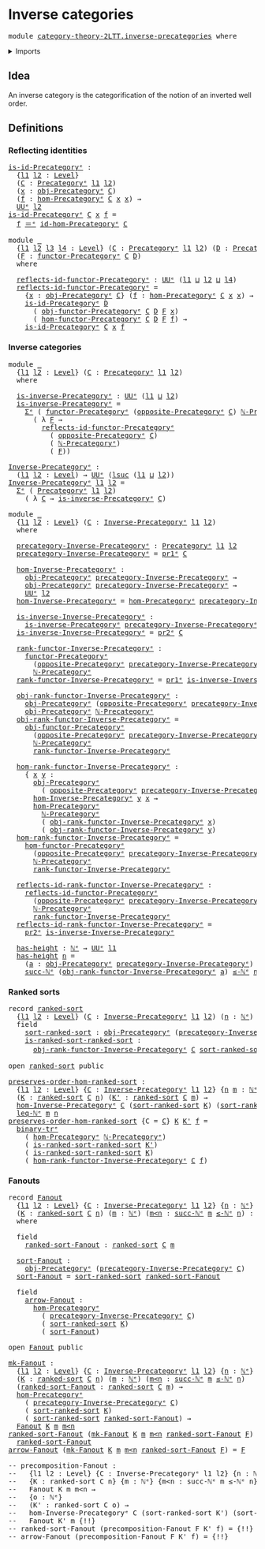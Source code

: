 # Inverse categories

<pre class="Agda"><a id="31" class="Keyword">module</a> <a id="38" href="category-theory-2LTT.inverse-precategories.html" class="Module">category-theory-2LTT.inverse-precategories</a> <a id="81" class="Keyword">where</a>
</pre>
<details><summary>Imports</summary>

<pre class="Agda"><a id="137" class="Keyword">open</a> <a id="142" class="Keyword">import</a> <a id="149" href="category-theory.functors-precategories%25E1%25B5%2589.html" class="Module">category-theory.functors-precategoriesᵉ</a>
<a id="189" class="Keyword">open</a> <a id="194" class="Keyword">import</a> <a id="201" href="category-theory.isomorphisms-in-precategories%25E1%25B5%2589.html" class="Module">category-theory.isomorphisms-in-precategoriesᵉ</a>
<a id="248" class="Keyword">open</a> <a id="253" class="Keyword">import</a> <a id="260" href="category-theory.opposite-precategories%25E1%25B5%2589.html" class="Module">category-theory.opposite-precategoriesᵉ</a>
<a id="300" class="Keyword">open</a> <a id="305" class="Keyword">import</a> <a id="312" href="category-theory.precategories%25E1%25B5%2589.html" class="Module">category-theory.precategoriesᵉ</a>

<a id="344" class="Keyword">open</a> <a id="349" class="Keyword">import</a> <a id="356" href="elementary-number-theory.inequality-natural-numbers%25E1%25B5%2589.html" class="Module">elementary-number-theory.inequality-natural-numbersᵉ</a>
<a id="409" class="Keyword">open</a> <a id="414" class="Keyword">import</a> <a id="421" href="elementary-number-theory.natural-numbers%25E1%25B5%2589.html" class="Module">elementary-number-theory.natural-numbersᵉ</a>

<a id="464" class="Keyword">open</a> <a id="469" class="Keyword">import</a> <a id="476" href="foundation.binary-transport%25E1%25B5%2589.html" class="Module">foundation.binary-transportᵉ</a>
<a id="505" class="Keyword">open</a> <a id="510" class="Keyword">import</a> <a id="517" href="foundation.dependent-pair-types%25E1%25B5%2589.html" class="Module">foundation.dependent-pair-typesᵉ</a>
<a id="550" class="Keyword">open</a> <a id="555" class="Keyword">import</a> <a id="562" href="foundation.identity-types%25E1%25B5%2589.html" class="Module">foundation.identity-typesᵉ</a>
<a id="589" class="Keyword">open</a> <a id="594" class="Keyword">import</a> <a id="601" href="foundation.universe-levels%25E1%25B5%2589.html" class="Module">foundation.universe-levelsᵉ</a>
</pre>
</details>

## Idea

An inverse category is the categorification of the notion of an inverted well
order.

## Definitions

### Reflecting identities

<pre class="Agda"><a id="is-id-Precategoryᵉ"></a><a id="792" href="category-theory-2LTT.inverse-precategories.html#792" class="Function">is-id-Precategoryᵉ</a> <a id="811" class="Symbol">:</a>
  <a id="815" class="Symbol">{</a><a id="816" href="category-theory-2LTT.inverse-precategories.html#816" class="Bound">l1</a> <a id="819" href="category-theory-2LTT.inverse-precategories.html#819" class="Bound">l2</a> <a id="822" class="Symbol">:</a> <a id="824" href="Agda.Primitive.html#742" class="Postulate">Level</a><a id="829" class="Symbol">}</a>
  <a id="833" class="Symbol">(</a><a id="834" href="category-theory-2LTT.inverse-precategories.html#834" class="Bound">C</a> <a id="836" class="Symbol">:</a> <a id="838" href="category-theory.precategories%25E1%25B5%2589.html#3370" class="Function">Precategoryᵉ</a> <a id="851" href="category-theory-2LTT.inverse-precategories.html#816" class="Bound">l1</a> <a id="854" href="category-theory-2LTT.inverse-precategories.html#819" class="Bound">l2</a><a id="856" class="Symbol">)</a>
  <a id="860" class="Symbol">(</a><a id="861" href="category-theory-2LTT.inverse-precategories.html#861" class="Bound">x</a> <a id="863" class="Symbol">:</a> <a id="865" href="category-theory.precategories%25E1%25B5%2589.html#4836" class="Function">obj-Precategoryᵉ</a> <a id="882" href="category-theory-2LTT.inverse-precategories.html#834" class="Bound">C</a><a id="883" class="Symbol">)</a>
  <a id="887" class="Symbol">(</a><a id="888" href="category-theory-2LTT.inverse-precategories.html#888" class="Bound">f</a> <a id="890" class="Symbol">:</a> <a id="892" href="category-theory.precategories%25E1%25B5%2589.html#4999" class="Function">hom-Precategoryᵉ</a> <a id="909" href="category-theory-2LTT.inverse-precategories.html#834" class="Bound">C</a> <a id="911" href="category-theory-2LTT.inverse-precategories.html#861" class="Bound">x</a> <a id="913" href="category-theory-2LTT.inverse-precategories.html#861" class="Bound">x</a><a id="914" class="Symbol">)</a> <a id="916" class="Symbol">→</a>
  <a id="920" href="Agda.Primitive.html#429" class="Primitive">UUᵉ</a> <a id="924" href="category-theory-2LTT.inverse-precategories.html#819" class="Bound">l2</a>
<a id="927" href="category-theory-2LTT.inverse-precategories.html#792" class="Function">is-id-Precategoryᵉ</a> <a id="946" href="category-theory-2LTT.inverse-precategories.html#946" class="Bound">C</a> <a id="948" href="category-theory-2LTT.inverse-precategories.html#948" class="Bound">x</a> <a id="950" href="category-theory-2LTT.inverse-precategories.html#950" class="Bound">f</a> <a id="952" class="Symbol">=</a>
  <a id="956" href="category-theory-2LTT.inverse-precategories.html#950" class="Bound">f</a> <a id="958" href="foundation-core.identity-types%25E1%25B5%2589.html#2730" class="Function Operator">＝ᵉ</a> <a id="961" href="category-theory.precategories%25E1%25B5%2589.html#7302" class="Function">id-hom-Precategoryᵉ</a> <a id="981" href="category-theory-2LTT.inverse-precategories.html#946" class="Bound">C</a>

<a id="984" class="Keyword">module</a> <a id="991" href="category-theory-2LTT.inverse-precategories.html#991" class="Module">_</a>
  <a id="995" class="Symbol">{</a><a id="996" href="category-theory-2LTT.inverse-precategories.html#996" class="Bound">l1</a> <a id="999" href="category-theory-2LTT.inverse-precategories.html#999" class="Bound">l2</a> <a id="1002" href="category-theory-2LTT.inverse-precategories.html#1002" class="Bound">l3</a> <a id="1005" href="category-theory-2LTT.inverse-precategories.html#1005" class="Bound">l4</a> <a id="1008" class="Symbol">:</a> <a id="1010" href="Agda.Primitive.html#742" class="Postulate">Level</a><a id="1015" class="Symbol">}</a> <a id="1017" class="Symbol">(</a><a id="1018" href="category-theory-2LTT.inverse-precategories.html#1018" class="Bound">C</a> <a id="1020" class="Symbol">:</a> <a id="1022" href="category-theory.precategories%25E1%25B5%2589.html#3370" class="Function">Precategoryᵉ</a> <a id="1035" href="category-theory-2LTT.inverse-precategories.html#996" class="Bound">l1</a> <a id="1038" href="category-theory-2LTT.inverse-precategories.html#999" class="Bound">l2</a><a id="1040" class="Symbol">)</a> <a id="1042" class="Symbol">(</a><a id="1043" href="category-theory-2LTT.inverse-precategories.html#1043" class="Bound">D</a> <a id="1045" class="Symbol">:</a> <a id="1047" href="category-theory.precategories%25E1%25B5%2589.html#3370" class="Function">Precategoryᵉ</a> <a id="1060" href="category-theory-2LTT.inverse-precategories.html#1002" class="Bound">l3</a> <a id="1063" href="category-theory-2LTT.inverse-precategories.html#1005" class="Bound">l4</a><a id="1065" class="Symbol">)</a>
  <a id="1069" class="Symbol">(</a><a id="1070" href="category-theory-2LTT.inverse-precategories.html#1070" class="Bound">F</a> <a id="1072" class="Symbol">:</a> <a id="1074" href="category-theory.functors-precategories%25E1%25B5%2589.html#3980" class="Function">functor-Precategoryᵉ</a> <a id="1095" href="category-theory-2LTT.inverse-precategories.html#1018" class="Bound">C</a> <a id="1097" href="category-theory-2LTT.inverse-precategories.html#1043" class="Bound">D</a><a id="1098" class="Symbol">)</a>
  <a id="1102" class="Keyword">where</a>

  <a id="1111" href="category-theory-2LTT.inverse-precategories.html#1111" class="Function">reflects-id-functor-Precategoryᵉ</a> <a id="1144" class="Symbol">:</a> <a id="1146" href="Agda.Primitive.html#429" class="Primitive">UUᵉ</a> <a id="1150" class="Symbol">(</a><a id="1151" href="category-theory-2LTT.inverse-precategories.html#996" class="Bound">l1</a> <a id="1154" href="Agda.Primitive.html#961" class="Primitive Operator">⊔</a> <a id="1156" href="category-theory-2LTT.inverse-precategories.html#999" class="Bound">l2</a> <a id="1159" href="Agda.Primitive.html#961" class="Primitive Operator">⊔</a> <a id="1161" href="category-theory-2LTT.inverse-precategories.html#1005" class="Bound">l4</a><a id="1163" class="Symbol">)</a>
  <a id="1167" href="category-theory-2LTT.inverse-precategories.html#1111" class="Function">reflects-id-functor-Precategoryᵉ</a> <a id="1200" class="Symbol">=</a>
    <a id="1206" class="Symbol">{</a><a id="1207" href="category-theory-2LTT.inverse-precategories.html#1207" class="Bound">x</a> <a id="1209" class="Symbol">:</a> <a id="1211" href="category-theory.precategories%25E1%25B5%2589.html#4836" class="Function">obj-Precategoryᵉ</a> <a id="1228" href="category-theory-2LTT.inverse-precategories.html#1018" class="Bound">C</a><a id="1229" class="Symbol">}</a> <a id="1231" class="Symbol">(</a><a id="1232" href="category-theory-2LTT.inverse-precategories.html#1232" class="Bound">f</a> <a id="1234" class="Symbol">:</a> <a id="1236" href="category-theory.precategories%25E1%25B5%2589.html#4999" class="Function">hom-Precategoryᵉ</a> <a id="1253" href="category-theory-2LTT.inverse-precategories.html#1018" class="Bound">C</a> <a id="1255" href="category-theory-2LTT.inverse-precategories.html#1207" class="Bound">x</a> <a id="1257" href="category-theory-2LTT.inverse-precategories.html#1207" class="Bound">x</a><a id="1258" class="Symbol">)</a> <a id="1260" class="Symbol">→</a>
    <a id="1266" href="category-theory-2LTT.inverse-precategories.html#792" class="Function">is-id-Precategoryᵉ</a> <a id="1285" href="category-theory-2LTT.inverse-precategories.html#1043" class="Bound">D</a>
      <a id="1293" class="Symbol">(</a> <a id="1295" href="category-theory.functors-precategories%25E1%25B5%2589.html#4337" class="Function">obj-functor-Precategoryᵉ</a> <a id="1320" href="category-theory-2LTT.inverse-precategories.html#1018" class="Bound">C</a> <a id="1322" href="category-theory-2LTT.inverse-precategories.html#1043" class="Bound">D</a> <a id="1324" href="category-theory-2LTT.inverse-precategories.html#1070" class="Bound">F</a> <a id="1326" href="category-theory-2LTT.inverse-precategories.html#1207" class="Bound">x</a><a id="1327" class="Symbol">)</a>
      <a id="1335" class="Symbol">(</a> <a id="1337" href="category-theory.functors-precategories%25E1%25B5%2589.html#4470" class="Function">hom-functor-Precategoryᵉ</a> <a id="1362" href="category-theory-2LTT.inverse-precategories.html#1018" class="Bound">C</a> <a id="1364" href="category-theory-2LTT.inverse-precategories.html#1043" class="Bound">D</a> <a id="1366" href="category-theory-2LTT.inverse-precategories.html#1070" class="Bound">F</a> <a id="1368" href="category-theory-2LTT.inverse-precategories.html#1232" class="Bound">f</a><a id="1369" class="Symbol">)</a> <a id="1371" class="Symbol">→</a>
    <a id="1377" href="category-theory-2LTT.inverse-precategories.html#792" class="Function">is-id-Precategoryᵉ</a> <a id="1396" href="category-theory-2LTT.inverse-precategories.html#1018" class="Bound">C</a> <a id="1398" href="category-theory-2LTT.inverse-precategories.html#1207" class="Bound">x</a> <a id="1400" href="category-theory-2LTT.inverse-precategories.html#1232" class="Bound">f</a>
</pre>
### Inverse categories

<pre class="Agda"><a id="1439" class="Keyword">module</a> <a id="1446" href="category-theory-2LTT.inverse-precategories.html#1446" class="Module">_</a>
  <a id="1450" class="Symbol">{</a><a id="1451" href="category-theory-2LTT.inverse-precategories.html#1451" class="Bound">l1</a> <a id="1454" href="category-theory-2LTT.inverse-precategories.html#1454" class="Bound">l2</a> <a id="1457" class="Symbol">:</a> <a id="1459" href="Agda.Primitive.html#742" class="Postulate">Level</a><a id="1464" class="Symbol">}</a> <a id="1466" class="Symbol">(</a><a id="1467" href="category-theory-2LTT.inverse-precategories.html#1467" class="Bound">C</a> <a id="1469" class="Symbol">:</a> <a id="1471" href="category-theory.precategories%25E1%25B5%2589.html#3370" class="Function">Precategoryᵉ</a> <a id="1484" href="category-theory-2LTT.inverse-precategories.html#1451" class="Bound">l1</a> <a id="1487" href="category-theory-2LTT.inverse-precategories.html#1454" class="Bound">l2</a><a id="1489" class="Symbol">)</a>
  <a id="1493" class="Keyword">where</a>

  <a id="1502" href="category-theory-2LTT.inverse-precategories.html#1502" class="Function">is-inverse-Precategoryᵉ</a> <a id="1526" class="Symbol">:</a> <a id="1528" href="Agda.Primitive.html#429" class="Primitive">UUᵉ</a> <a id="1532" class="Symbol">(</a><a id="1533" href="category-theory-2LTT.inverse-precategories.html#1451" class="Bound">l1</a> <a id="1536" href="Agda.Primitive.html#961" class="Primitive Operator">⊔</a> <a id="1538" href="category-theory-2LTT.inverse-precategories.html#1454" class="Bound">l2</a><a id="1540" class="Symbol">)</a>
  <a id="1544" href="category-theory-2LTT.inverse-precategories.html#1502" class="Function">is-inverse-Precategoryᵉ</a> <a id="1568" class="Symbol">=</a>
    <a id="1574" href="foundation.dependent-pair-types%25E1%25B5%2589.html#585" class="Record">Σᵉ</a> <a id="1577" class="Symbol">(</a> <a id="1579" href="category-theory.functors-precategories%25E1%25B5%2589.html#3980" class="Function">functor-Precategoryᵉ</a> <a id="1600" class="Symbol">(</a><a id="1601" href="category-theory.opposite-precategories%25E1%25B5%2589.html#3357" class="Function">opposite-Precategoryᵉ</a> <a id="1623" href="category-theory-2LTT.inverse-precategories.html#1467" class="Bound">C</a><a id="1624" class="Symbol">)</a> <a id="1626" href="elementary-number-theory.inequality-natural-numbers%25E1%25B5%2589.html#4308" class="Function">ℕ-Precategoryᵉ</a><a id="1640" class="Symbol">)</a>
      <a id="1648" class="Symbol">(</a> <a id="1650" class="Symbol">λ</a> <a id="1652" href="category-theory-2LTT.inverse-precategories.html#1652" class="Bound">F</a> <a id="1654" class="Symbol">→</a>
        <a id="1664" href="category-theory-2LTT.inverse-precategories.html#1111" class="Function">reflects-id-functor-Precategoryᵉ</a>
          <a id="1707" class="Symbol">(</a> <a id="1709" href="category-theory.opposite-precategories%25E1%25B5%2589.html#3357" class="Function">opposite-Precategoryᵉ</a> <a id="1731" href="category-theory-2LTT.inverse-precategories.html#1467" class="Bound">C</a><a id="1732" class="Symbol">)</a>
          <a id="1744" class="Symbol">(</a> <a id="1746" href="elementary-number-theory.inequality-natural-numbers%25E1%25B5%2589.html#4308" class="Function">ℕ-Precategoryᵉ</a><a id="1760" class="Symbol">)</a>
          <a id="1772" class="Symbol">(</a> <a id="1774" href="category-theory-2LTT.inverse-precategories.html#1652" class="Bound">F</a><a id="1775" class="Symbol">))</a>

<a id="Inverse-Precategoryᵉ"></a><a id="1779" href="category-theory-2LTT.inverse-precategories.html#1779" class="Function">Inverse-Precategoryᵉ</a> <a id="1800" class="Symbol">:</a>
  <a id="1804" class="Symbol">(</a><a id="1805" href="category-theory-2LTT.inverse-precategories.html#1805" class="Bound">l1</a> <a id="1808" href="category-theory-2LTT.inverse-precategories.html#1808" class="Bound">l2</a> <a id="1811" class="Symbol">:</a> <a id="1813" href="Agda.Primitive.html#742" class="Postulate">Level</a><a id="1818" class="Symbol">)</a> <a id="1820" class="Symbol">→</a> <a id="1822" href="Agda.Primitive.html#429" class="Primitive">UUᵉ</a> <a id="1826" class="Symbol">(</a><a id="1827" href="Agda.Primitive.html#931" class="Primitive">lsuc</a> <a id="1832" class="Symbol">(</a><a id="1833" href="category-theory-2LTT.inverse-precategories.html#1805" class="Bound">l1</a> <a id="1836" href="Agda.Primitive.html#961" class="Primitive Operator">⊔</a> <a id="1838" href="category-theory-2LTT.inverse-precategories.html#1808" class="Bound">l2</a><a id="1840" class="Symbol">))</a>
<a id="1843" href="category-theory-2LTT.inverse-precategories.html#1779" class="Function">Inverse-Precategoryᵉ</a> <a id="1864" href="category-theory-2LTT.inverse-precategories.html#1864" class="Bound">l1</a> <a id="1867" href="category-theory-2LTT.inverse-precategories.html#1867" class="Bound">l2</a> <a id="1870" class="Symbol">=</a>
  <a id="1874" href="foundation.dependent-pair-types%25E1%25B5%2589.html#585" class="Record">Σᵉ</a> <a id="1877" class="Symbol">(</a> <a id="1879" href="category-theory.precategories%25E1%25B5%2589.html#3370" class="Function">Precategoryᵉ</a> <a id="1892" href="category-theory-2LTT.inverse-precategories.html#1864" class="Bound">l1</a> <a id="1895" href="category-theory-2LTT.inverse-precategories.html#1867" class="Bound">l2</a><a id="1897" class="Symbol">)</a>
    <a id="1903" class="Symbol">(</a> <a id="1905" class="Symbol">λ</a> <a id="1907" href="category-theory-2LTT.inverse-precategories.html#1907" class="Bound">C</a> <a id="1909" class="Symbol">→</a> <a id="1911" href="category-theory-2LTT.inverse-precategories.html#1502" class="Function">is-inverse-Precategoryᵉ</a> <a id="1935" href="category-theory-2LTT.inverse-precategories.html#1907" class="Bound">C</a><a id="1936" class="Symbol">)</a>

<a id="1939" class="Keyword">module</a> <a id="1946" href="category-theory-2LTT.inverse-precategories.html#1946" class="Module">_</a>
  <a id="1950" class="Symbol">{</a><a id="1951" href="category-theory-2LTT.inverse-precategories.html#1951" class="Bound">l1</a> <a id="1954" href="category-theory-2LTT.inverse-precategories.html#1954" class="Bound">l2</a> <a id="1957" class="Symbol">:</a> <a id="1959" href="Agda.Primitive.html#742" class="Postulate">Level</a><a id="1964" class="Symbol">}</a> <a id="1966" class="Symbol">(</a><a id="1967" href="category-theory-2LTT.inverse-precategories.html#1967" class="Bound">C</a> <a id="1969" class="Symbol">:</a> <a id="1971" href="category-theory-2LTT.inverse-precategories.html#1779" class="Function">Inverse-Precategoryᵉ</a> <a id="1992" href="category-theory-2LTT.inverse-precategories.html#1951" class="Bound">l1</a> <a id="1995" href="category-theory-2LTT.inverse-precategories.html#1954" class="Bound">l2</a><a id="1997" class="Symbol">)</a>
  <a id="2001" class="Keyword">where</a>

  <a id="2010" href="category-theory-2LTT.inverse-precategories.html#2010" class="Function">precategory-Inverse-Precategoryᵉ</a> <a id="2043" class="Symbol">:</a> <a id="2045" href="category-theory.precategories%25E1%25B5%2589.html#3370" class="Function">Precategoryᵉ</a> <a id="2058" href="category-theory-2LTT.inverse-precategories.html#1951" class="Bound">l1</a> <a id="2061" href="category-theory-2LTT.inverse-precategories.html#1954" class="Bound">l2</a>
  <a id="2066" href="category-theory-2LTT.inverse-precategories.html#2010" class="Function">precategory-Inverse-Precategoryᵉ</a> <a id="2099" class="Symbol">=</a> <a id="2101" href="foundation.dependent-pair-types%25E1%25B5%2589.html#697" class="Field">pr1ᵉ</a> <a id="2106" href="category-theory-2LTT.inverse-precategories.html#1967" class="Bound">C</a>

  <a id="2111" href="category-theory-2LTT.inverse-precategories.html#2111" class="Function">hom-Inverse-Precategoryᵉ</a> <a id="2136" class="Symbol">:</a>
    <a id="2142" href="category-theory.precategories%25E1%25B5%2589.html#4836" class="Function">obj-Precategoryᵉ</a> <a id="2159" href="category-theory-2LTT.inverse-precategories.html#2010" class="Function">precategory-Inverse-Precategoryᵉ</a> <a id="2192" class="Symbol">→</a>
    <a id="2198" href="category-theory.precategories%25E1%25B5%2589.html#4836" class="Function">obj-Precategoryᵉ</a> <a id="2215" href="category-theory-2LTT.inverse-precategories.html#2010" class="Function">precategory-Inverse-Precategoryᵉ</a> <a id="2248" class="Symbol">→</a>
    <a id="2254" href="Agda.Primitive.html#429" class="Primitive">UUᵉ</a> <a id="2258" href="category-theory-2LTT.inverse-precategories.html#1954" class="Bound">l2</a>
  <a id="2263" href="category-theory-2LTT.inverse-precategories.html#2111" class="Function">hom-Inverse-Precategoryᵉ</a> <a id="2288" class="Symbol">=</a> <a id="2290" href="category-theory.precategories%25E1%25B5%2589.html#4999" class="Function">hom-Precategoryᵉ</a> <a id="2307" href="category-theory-2LTT.inverse-precategories.html#2010" class="Function">precategory-Inverse-Precategoryᵉ</a>

  <a id="2343" href="category-theory-2LTT.inverse-precategories.html#2343" class="Function">is-inverse-Inverse-Precategoryᵉ</a> <a id="2375" class="Symbol">:</a>
    <a id="2381" href="category-theory-2LTT.inverse-precategories.html#1502" class="Function">is-inverse-Precategoryᵉ</a> <a id="2405" href="category-theory-2LTT.inverse-precategories.html#2010" class="Function">precategory-Inverse-Precategoryᵉ</a>
  <a id="2440" href="category-theory-2LTT.inverse-precategories.html#2343" class="Function">is-inverse-Inverse-Precategoryᵉ</a> <a id="2472" class="Symbol">=</a> <a id="2474" href="foundation.dependent-pair-types%25E1%25B5%2589.html#711" class="Field">pr2ᵉ</a> <a id="2479" href="category-theory-2LTT.inverse-precategories.html#1967" class="Bound">C</a>

  <a id="2484" href="category-theory-2LTT.inverse-precategories.html#2484" class="Function">rank-functor-Inverse-Precategoryᵉ</a> <a id="2518" class="Symbol">:</a>
    <a id="2524" href="category-theory.functors-precategories%25E1%25B5%2589.html#3980" class="Function">functor-Precategoryᵉ</a>
      <a id="2551" class="Symbol">(</a><a id="2552" href="category-theory.opposite-precategories%25E1%25B5%2589.html#3357" class="Function">opposite-Precategoryᵉ</a> <a id="2574" href="category-theory-2LTT.inverse-precategories.html#2010" class="Function">precategory-Inverse-Precategoryᵉ</a><a id="2606" class="Symbol">)</a>
      <a id="2614" href="elementary-number-theory.inequality-natural-numbers%25E1%25B5%2589.html#4308" class="Function">ℕ-Precategoryᵉ</a>
  <a id="2631" href="category-theory-2LTT.inverse-precategories.html#2484" class="Function">rank-functor-Inverse-Precategoryᵉ</a> <a id="2665" class="Symbol">=</a> <a id="2667" href="foundation.dependent-pair-types%25E1%25B5%2589.html#697" class="Field">pr1ᵉ</a> <a id="2672" href="category-theory-2LTT.inverse-precategories.html#2343" class="Function">is-inverse-Inverse-Precategoryᵉ</a>

  <a id="2707" href="category-theory-2LTT.inverse-precategories.html#2707" class="Function">obj-rank-functor-Inverse-Precategoryᵉ</a> <a id="2745" class="Symbol">:</a>
    <a id="2751" href="category-theory.precategories%25E1%25B5%2589.html#4836" class="Function">obj-Precategoryᵉ</a> <a id="2768" class="Symbol">(</a><a id="2769" href="category-theory.opposite-precategories%25E1%25B5%2589.html#3357" class="Function">opposite-Precategoryᵉ</a> <a id="2791" href="category-theory-2LTT.inverse-precategories.html#2010" class="Function">precategory-Inverse-Precategoryᵉ</a><a id="2823" class="Symbol">)</a> <a id="2825" class="Symbol">→</a>
    <a id="2831" href="category-theory.precategories%25E1%25B5%2589.html#4836" class="Function">obj-Precategoryᵉ</a> <a id="2848" href="elementary-number-theory.inequality-natural-numbers%25E1%25B5%2589.html#4308" class="Function">ℕ-Precategoryᵉ</a>
  <a id="2865" href="category-theory-2LTT.inverse-precategories.html#2707" class="Function">obj-rank-functor-Inverse-Precategoryᵉ</a> <a id="2903" class="Symbol">=</a>
    <a id="2909" href="category-theory.functors-precategories%25E1%25B5%2589.html#4337" class="Function">obj-functor-Precategoryᵉ</a>
      <a id="2940" class="Symbol">(</a><a id="2941" href="category-theory.opposite-precategories%25E1%25B5%2589.html#3357" class="Function">opposite-Precategoryᵉ</a> <a id="2963" href="category-theory-2LTT.inverse-precategories.html#2010" class="Function">precategory-Inverse-Precategoryᵉ</a><a id="2995" class="Symbol">)</a>
      <a id="3003" href="elementary-number-theory.inequality-natural-numbers%25E1%25B5%2589.html#4308" class="Function">ℕ-Precategoryᵉ</a>
      <a id="3024" href="category-theory-2LTT.inverse-precategories.html#2484" class="Function">rank-functor-Inverse-Precategoryᵉ</a>

  <a id="3061" href="category-theory-2LTT.inverse-precategories.html#3061" class="Function">hom-rank-functor-Inverse-Precategoryᵉ</a> <a id="3099" class="Symbol">:</a>
    <a id="3105" class="Symbol">{</a> <a id="3107" href="category-theory-2LTT.inverse-precategories.html#3107" class="Bound">x</a> <a id="3109" href="category-theory-2LTT.inverse-precategories.html#3109" class="Bound">y</a> <a id="3111" class="Symbol">:</a>
      <a id="3119" href="category-theory.precategories%25E1%25B5%2589.html#4836" class="Function">obj-Precategoryᵉ</a>
        <a id="3144" class="Symbol">(</a> <a id="3146" href="category-theory.opposite-precategories%25E1%25B5%2589.html#3357" class="Function">opposite-Precategoryᵉ</a> <a id="3168" href="category-theory-2LTT.inverse-precategories.html#2010" class="Function">precategory-Inverse-Precategoryᵉ</a><a id="3200" class="Symbol">)}</a> <a id="3203" class="Symbol">→</a>
      <a id="3211" href="category-theory-2LTT.inverse-precategories.html#2111" class="Function">hom-Inverse-Precategoryᵉ</a> <a id="3236" href="category-theory-2LTT.inverse-precategories.html#3109" class="Bound">y</a> <a id="3238" href="category-theory-2LTT.inverse-precategories.html#3107" class="Bound">x</a> <a id="3240" class="Symbol">→</a>
      <a id="3248" href="category-theory.precategories%25E1%25B5%2589.html#4999" class="Function">hom-Precategoryᵉ</a>
        <a id="3273" href="elementary-number-theory.inequality-natural-numbers%25E1%25B5%2589.html#4308" class="Function">ℕ-Precategoryᵉ</a>
        <a id="3296" class="Symbol">(</a> <a id="3298" href="category-theory-2LTT.inverse-precategories.html#2707" class="Function">obj-rank-functor-Inverse-Precategoryᵉ</a> <a id="3336" href="category-theory-2LTT.inverse-precategories.html#3107" class="Bound">x</a><a id="3337" class="Symbol">)</a>
        <a id="3347" class="Symbol">(</a> <a id="3349" href="category-theory-2LTT.inverse-precategories.html#2707" class="Function">obj-rank-functor-Inverse-Precategoryᵉ</a> <a id="3387" href="category-theory-2LTT.inverse-precategories.html#3109" class="Bound">y</a><a id="3388" class="Symbol">)</a>
  <a id="3392" href="category-theory-2LTT.inverse-precategories.html#3061" class="Function">hom-rank-functor-Inverse-Precategoryᵉ</a> <a id="3430" class="Symbol">=</a>
    <a id="3436" href="category-theory.functors-precategories%25E1%25B5%2589.html#4470" class="Function">hom-functor-Precategoryᵉ</a>
      <a id="3467" class="Symbol">(</a><a id="3468" href="category-theory.opposite-precategories%25E1%25B5%2589.html#3357" class="Function">opposite-Precategoryᵉ</a> <a id="3490" href="category-theory-2LTT.inverse-precategories.html#2010" class="Function">precategory-Inverse-Precategoryᵉ</a><a id="3522" class="Symbol">)</a>
      <a id="3530" href="elementary-number-theory.inequality-natural-numbers%25E1%25B5%2589.html#4308" class="Function">ℕ-Precategoryᵉ</a>
      <a id="3551" href="category-theory-2LTT.inverse-precategories.html#2484" class="Function">rank-functor-Inverse-Precategoryᵉ</a>

  <a id="3588" href="category-theory-2LTT.inverse-precategories.html#3588" class="Function">reflects-id-rank-functor-Inverse-Precategoryᵉ</a> <a id="3634" class="Symbol">:</a>
    <a id="3640" href="category-theory-2LTT.inverse-precategories.html#1111" class="Function">reflects-id-functor-Precategoryᵉ</a>
      <a id="3679" class="Symbol">(</a><a id="3680" href="category-theory.opposite-precategories%25E1%25B5%2589.html#3357" class="Function">opposite-Precategoryᵉ</a> <a id="3702" href="category-theory-2LTT.inverse-precategories.html#2010" class="Function">precategory-Inverse-Precategoryᵉ</a><a id="3734" class="Symbol">)</a>
      <a id="3742" href="elementary-number-theory.inequality-natural-numbers%25E1%25B5%2589.html#4308" class="Function">ℕ-Precategoryᵉ</a>
      <a id="3763" href="category-theory-2LTT.inverse-precategories.html#2484" class="Function">rank-functor-Inverse-Precategoryᵉ</a>
  <a id="3799" href="category-theory-2LTT.inverse-precategories.html#3588" class="Function">reflects-id-rank-functor-Inverse-Precategoryᵉ</a> <a id="3845" class="Symbol">=</a>
    <a id="3851" href="foundation.dependent-pair-types%25E1%25B5%2589.html#711" class="Field">pr2ᵉ</a> <a id="3856" href="category-theory-2LTT.inverse-precategories.html#2343" class="Function">is-inverse-Inverse-Precategoryᵉ</a>

  <a id="3891" href="category-theory-2LTT.inverse-precategories.html#3891" class="Function">has-height</a> <a id="3902" class="Symbol">:</a> <a id="3904" href="elementary-number-theory.natural-numbers%25E1%25B5%2589.html#783" class="Datatype">ℕᵉ</a> <a id="3907" class="Symbol">→</a> <a id="3909" href="Agda.Primitive.html#429" class="Primitive">UUᵉ</a> <a id="3913" href="category-theory-2LTT.inverse-precategories.html#1951" class="Bound">l1</a>
  <a id="3918" href="category-theory-2LTT.inverse-precategories.html#3891" class="Function">has-height</a> <a id="3929" href="category-theory-2LTT.inverse-precategories.html#3929" class="Bound">n</a> <a id="3931" class="Symbol">=</a>
    <a id="3937" class="Symbol">(</a><a id="3938" href="category-theory-2LTT.inverse-precategories.html#3938" class="Bound">a</a> <a id="3940" class="Symbol">:</a> <a id="3942" href="category-theory.precategories%25E1%25B5%2589.html#4836" class="Function">obj-Precategoryᵉ</a> <a id="3959" href="category-theory-2LTT.inverse-precategories.html#2010" class="Function">precategory-Inverse-Precategoryᵉ</a><a id="3991" class="Symbol">)</a> <a id="3993" class="Symbol">→</a>
    <a id="3999" href="elementary-number-theory.natural-numbers%25E1%25B5%2589.html#821" class="InductiveConstructor">succ-ℕᵉ</a> <a id="4007" class="Symbol">(</a><a id="4008" href="category-theory-2LTT.inverse-precategories.html#2707" class="Function">obj-rank-functor-Inverse-Precategoryᵉ</a> <a id="4046" href="category-theory-2LTT.inverse-precategories.html#3938" class="Bound">a</a><a id="4047" class="Symbol">)</a> <a id="4049" href="elementary-number-theory.inequality-natural-numbers%25E1%25B5%2589.html#1454" class="Function Operator">≤-ℕᵉ</a> <a id="4054" href="category-theory-2LTT.inverse-precategories.html#3929" class="Bound">n</a>
</pre>
### Ranked sorts

<pre class="Agda"><a id="4087" class="Keyword">record</a> <a id="ranked-sort"></a><a id="4094" href="category-theory-2LTT.inverse-precategories.html#4094" class="Record">ranked-sort</a>
  <a id="4108" class="Symbol">{</a><a id="4109" href="category-theory-2LTT.inverse-precategories.html#4109" class="Bound">l1</a> <a id="4112" href="category-theory-2LTT.inverse-precategories.html#4112" class="Bound">l2</a> <a id="4115" class="Symbol">:</a> <a id="4117" href="Agda.Primitive.html#742" class="Postulate">Level</a><a id="4122" class="Symbol">}</a> <a id="4124" class="Symbol">(</a><a id="4125" href="category-theory-2LTT.inverse-precategories.html#4125" class="Bound">C</a> <a id="4127" class="Symbol">:</a> <a id="4129" href="category-theory-2LTT.inverse-precategories.html#1779" class="Function">Inverse-Precategoryᵉ</a> <a id="4150" href="category-theory-2LTT.inverse-precategories.html#4109" class="Bound">l1</a> <a id="4153" href="category-theory-2LTT.inverse-precategories.html#4112" class="Bound">l2</a><a id="4155" class="Symbol">)</a> <a id="4157" class="Symbol">(</a><a id="4158" href="category-theory-2LTT.inverse-precategories.html#4158" class="Bound">n</a> <a id="4160" class="Symbol">:</a> <a id="4162" href="elementary-number-theory.natural-numbers%25E1%25B5%2589.html#783" class="Datatype">ℕᵉ</a><a id="4164" class="Symbol">)</a> <a id="4166" class="Symbol">:</a> <a id="4168" href="Agda.Primitive.html#429" class="Primitive">UUᵉ</a> <a id="4172" href="category-theory-2LTT.inverse-precategories.html#4109" class="Bound">l1</a> <a id="4175" class="Keyword">where</a>
  <a id="4183" class="Keyword">field</a>
    <a id="ranked-sort.sort-ranked-sort"></a><a id="4193" href="category-theory-2LTT.inverse-precategories.html#4193" class="Field">sort-ranked-sort</a> <a id="4210" class="Symbol">:</a> <a id="4212" href="category-theory.precategories%25E1%25B5%2589.html#4836" class="Function">obj-Precategoryᵉ</a> <a id="4229" class="Symbol">(</a><a id="4230" href="category-theory-2LTT.inverse-precategories.html#2010" class="Function">precategory-Inverse-Precategoryᵉ</a> <a id="4263" href="category-theory-2LTT.inverse-precategories.html#4125" class="Bound">C</a><a id="4264" class="Symbol">)</a>
    <a id="ranked-sort.is-ranked-sort-ranked-sort"></a><a id="4270" href="category-theory-2LTT.inverse-precategories.html#4270" class="Field">is-ranked-sort-ranked-sort</a> <a id="4297" class="Symbol">:</a>
      <a id="4305" href="category-theory-2LTT.inverse-precategories.html#2707" class="Function">obj-rank-functor-Inverse-Precategoryᵉ</a> <a id="4343" href="category-theory-2LTT.inverse-precategories.html#4125" class="Bound">C</a> <a id="4345" href="category-theory-2LTT.inverse-precategories.html#4193" class="Field">sort-ranked-sort</a> <a id="4362" href="foundation-core.identity-types%25E1%25B5%2589.html#2730" class="Function Operator">＝ᵉ</a> <a id="4365" href="category-theory-2LTT.inverse-precategories.html#4158" class="Bound">n</a>

<a id="4368" class="Keyword">open</a> <a id="4373" href="category-theory-2LTT.inverse-precategories.html#4094" class="Module">ranked-sort</a> <a id="4385" class="Keyword">public</a>

<a id="preserves-order-hom-ranked-sort"></a><a id="4393" href="category-theory-2LTT.inverse-precategories.html#4393" class="Function">preserves-order-hom-ranked-sort</a> <a id="4425" class="Symbol">:</a>
  <a id="4429" class="Symbol">{</a><a id="4430" href="category-theory-2LTT.inverse-precategories.html#4430" class="Bound">l1</a> <a id="4433" href="category-theory-2LTT.inverse-precategories.html#4433" class="Bound">l2</a> <a id="4436" class="Symbol">:</a> <a id="4438" href="Agda.Primitive.html#742" class="Postulate">Level</a><a id="4443" class="Symbol">}</a> <a id="4445" class="Symbol">{</a><a id="4446" href="category-theory-2LTT.inverse-precategories.html#4446" class="Bound">C</a> <a id="4448" class="Symbol">:</a> <a id="4450" href="category-theory-2LTT.inverse-precategories.html#1779" class="Function">Inverse-Precategoryᵉ</a> <a id="4471" href="category-theory-2LTT.inverse-precategories.html#4430" class="Bound">l1</a> <a id="4474" href="category-theory-2LTT.inverse-precategories.html#4433" class="Bound">l2</a><a id="4476" class="Symbol">}</a> <a id="4478" class="Symbol">{</a><a id="4479" href="category-theory-2LTT.inverse-precategories.html#4479" class="Bound">n</a> <a id="4481" href="category-theory-2LTT.inverse-precategories.html#4481" class="Bound">m</a> <a id="4483" class="Symbol">:</a> <a id="4485" href="elementary-number-theory.natural-numbers%25E1%25B5%2589.html#783" class="Datatype">ℕᵉ</a><a id="4487" class="Symbol">}</a>
  <a id="4491" class="Symbol">(</a><a id="4492" href="category-theory-2LTT.inverse-precategories.html#4492" class="Bound">K</a> <a id="4494" class="Symbol">:</a> <a id="4496" href="category-theory-2LTT.inverse-precategories.html#4094" class="Record">ranked-sort</a> <a id="4508" href="category-theory-2LTT.inverse-precategories.html#4446" class="Bound">C</a> <a id="4510" href="category-theory-2LTT.inverse-precategories.html#4479" class="Bound">n</a><a id="4511" class="Symbol">)</a> <a id="4513" class="Symbol">(</a><a id="4514" href="category-theory-2LTT.inverse-precategories.html#4514" class="Bound">K&#39;</a> <a id="4517" class="Symbol">:</a> <a id="4519" href="category-theory-2LTT.inverse-precategories.html#4094" class="Record">ranked-sort</a> <a id="4531" href="category-theory-2LTT.inverse-precategories.html#4446" class="Bound">C</a> <a id="4533" href="category-theory-2LTT.inverse-precategories.html#4481" class="Bound">m</a><a id="4534" class="Symbol">)</a> <a id="4536" class="Symbol">→</a>
  <a id="4540" href="category-theory-2LTT.inverse-precategories.html#2111" class="Function">hom-Inverse-Precategoryᵉ</a> <a id="4565" href="category-theory-2LTT.inverse-precategories.html#4446" class="Bound">C</a> <a id="4567" class="Symbol">(</a><a id="4568" href="category-theory-2LTT.inverse-precategories.html#4193" class="Field">sort-ranked-sort</a> <a id="4585" href="category-theory-2LTT.inverse-precategories.html#4492" class="Bound">K</a><a id="4586" class="Symbol">)</a> <a id="4588" class="Symbol">(</a><a id="4589" href="category-theory-2LTT.inverse-precategories.html#4193" class="Field">sort-ranked-sort</a> <a id="4606" href="category-theory-2LTT.inverse-precategories.html#4514" class="Bound">K&#39;</a><a id="4608" class="Symbol">)</a> <a id="4610" class="Symbol">→</a>
  <a id="4614" href="elementary-number-theory.inequality-natural-numbers%25E1%25B5%2589.html#1297" class="Function">leq-ℕᵉ</a> <a id="4621" href="category-theory-2LTT.inverse-precategories.html#4481" class="Bound">m</a> <a id="4623" href="category-theory-2LTT.inverse-precategories.html#4479" class="Bound">n</a>
<a id="4625" href="category-theory-2LTT.inverse-precategories.html#4393" class="Function">preserves-order-hom-ranked-sort</a> <a id="4657" class="Symbol">{</a><a id="4658" class="Argument">C</a> <a id="4660" class="Symbol">=</a> <a id="4662" href="category-theory-2LTT.inverse-precategories.html#4662" class="Bound">C</a><a id="4663" class="Symbol">}</a> <a id="4665" href="category-theory-2LTT.inverse-precategories.html#4665" class="Bound">K</a> <a id="4667" href="category-theory-2LTT.inverse-precategories.html#4667" class="Bound">K&#39;</a> <a id="4670" href="category-theory-2LTT.inverse-precategories.html#4670" class="Bound">f</a> <a id="4672" class="Symbol">=</a>
  <a id="4676" href="foundation.binary-transport%25E1%25B5%2589.html#829" class="Function">binary-trᵉ</a>
    <a id="4691" class="Symbol">(</a> <a id="4693" href="category-theory.precategories%25E1%25B5%2589.html#4999" class="Function">hom-Precategoryᵉ</a> <a id="4710" href="elementary-number-theory.inequality-natural-numbers%25E1%25B5%2589.html#4308" class="Function">ℕ-Precategoryᵉ</a><a id="4724" class="Symbol">)</a>
    <a id="4730" class="Symbol">(</a> <a id="4732" href="category-theory-2LTT.inverse-precategories.html#4270" class="Field">is-ranked-sort-ranked-sort</a> <a id="4759" href="category-theory-2LTT.inverse-precategories.html#4667" class="Bound">K&#39;</a><a id="4761" class="Symbol">)</a>
    <a id="4767" class="Symbol">(</a> <a id="4769" href="category-theory-2LTT.inverse-precategories.html#4270" class="Field">is-ranked-sort-ranked-sort</a> <a id="4796" href="category-theory-2LTT.inverse-precategories.html#4665" class="Bound">K</a><a id="4797" class="Symbol">)</a>
    <a id="4803" class="Symbol">(</a> <a id="4805" href="category-theory-2LTT.inverse-precategories.html#3061" class="Function">hom-rank-functor-Inverse-Precategoryᵉ</a> <a id="4843" href="category-theory-2LTT.inverse-precategories.html#4662" class="Bound">C</a> <a id="4845" href="category-theory-2LTT.inverse-precategories.html#4670" class="Bound">f</a><a id="4846" class="Symbol">)</a>
</pre>
### Fanouts

<pre class="Agda"><a id="4874" class="Keyword">record</a> <a id="Fanout"></a><a id="4881" href="category-theory-2LTT.inverse-precategories.html#4881" class="Record">Fanout</a>
  <a id="4890" class="Symbol">{</a><a id="4891" href="category-theory-2LTT.inverse-precategories.html#4891" class="Bound">l1</a> <a id="4894" href="category-theory-2LTT.inverse-precategories.html#4894" class="Bound">l2</a> <a id="4897" class="Symbol">:</a> <a id="4899" href="Agda.Primitive.html#742" class="Postulate">Level</a><a id="4904" class="Symbol">}</a> <a id="4906" class="Symbol">{</a><a id="4907" href="category-theory-2LTT.inverse-precategories.html#4907" class="Bound">C</a> <a id="4909" class="Symbol">:</a> <a id="4911" href="category-theory-2LTT.inverse-precategories.html#1779" class="Function">Inverse-Precategoryᵉ</a> <a id="4932" href="category-theory-2LTT.inverse-precategories.html#4891" class="Bound">l1</a> <a id="4935" href="category-theory-2LTT.inverse-precategories.html#4894" class="Bound">l2</a><a id="4937" class="Symbol">}</a> <a id="4939" class="Symbol">{</a><a id="4940" href="category-theory-2LTT.inverse-precategories.html#4940" class="Bound">n</a> <a id="4942" class="Symbol">:</a> <a id="4944" href="elementary-number-theory.natural-numbers%25E1%25B5%2589.html#783" class="Datatype">ℕᵉ</a><a id="4946" class="Symbol">}</a>
  <a id="4950" class="Symbol">(</a><a id="4951" href="category-theory-2LTT.inverse-precategories.html#4951" class="Bound">K</a> <a id="4953" class="Symbol">:</a> <a id="4955" href="category-theory-2LTT.inverse-precategories.html#4094" class="Record">ranked-sort</a> <a id="4967" href="category-theory-2LTT.inverse-precategories.html#4907" class="Bound">C</a> <a id="4969" href="category-theory-2LTT.inverse-precategories.html#4940" class="Bound">n</a><a id="4970" class="Symbol">)</a> <a id="4972" class="Symbol">(</a><a id="4973" href="category-theory-2LTT.inverse-precategories.html#4973" class="Bound">m</a> <a id="4975" class="Symbol">:</a> <a id="4977" href="elementary-number-theory.natural-numbers%25E1%25B5%2589.html#783" class="Datatype">ℕᵉ</a><a id="4979" class="Symbol">)</a> <a id="4981" class="Symbol">(</a><a id="4982" href="category-theory-2LTT.inverse-precategories.html#4982" class="Bound">m&lt;n</a> <a id="4986" class="Symbol">:</a> <a id="4988" href="elementary-number-theory.natural-numbers%25E1%25B5%2589.html#821" class="InductiveConstructor">succ-ℕᵉ</a> <a id="4996" href="category-theory-2LTT.inverse-precategories.html#4973" class="Bound">m</a> <a id="4998" href="elementary-number-theory.inequality-natural-numbers%25E1%25B5%2589.html#1454" class="Function Operator">≤-ℕᵉ</a> <a id="5003" href="category-theory-2LTT.inverse-precategories.html#4940" class="Bound">n</a><a id="5004" class="Symbol">)</a> <a id="5006" class="Symbol">:</a> <a id="5008" href="Agda.Primitive.html#429" class="Primitive">UUᵉ</a> <a id="5012" class="Symbol">(</a><a id="5013" href="category-theory-2LTT.inverse-precategories.html#4891" class="Bound">l1</a> <a id="5016" href="Agda.Primitive.html#961" class="Primitive Operator">⊔</a> <a id="5018" href="category-theory-2LTT.inverse-precategories.html#4894" class="Bound">l2</a><a id="5020" class="Symbol">)</a>
  <a id="5024" class="Keyword">where</a>

  <a id="5033" class="Keyword">field</a>
    <a id="Fanout.ranked-sort-Fanout"></a><a id="5043" href="category-theory-2LTT.inverse-precategories.html#5043" class="Field">ranked-sort-Fanout</a> <a id="5062" class="Symbol">:</a> <a id="5064" href="category-theory-2LTT.inverse-precategories.html#4094" class="Record">ranked-sort</a> <a id="5076" href="category-theory-2LTT.inverse-precategories.html#4907" class="Bound">C</a> <a id="5078" href="category-theory-2LTT.inverse-precategories.html#4973" class="Bound">m</a>

  <a id="Fanout.sort-Fanout"></a><a id="5083" href="category-theory-2LTT.inverse-precategories.html#5083" class="Function">sort-Fanout</a> <a id="5095" class="Symbol">:</a>
    <a id="5101" href="category-theory.precategories%25E1%25B5%2589.html#4836" class="Function">obj-Precategoryᵉ</a> <a id="5118" class="Symbol">(</a><a id="5119" href="category-theory-2LTT.inverse-precategories.html#2010" class="Function">precategory-Inverse-Precategoryᵉ</a> <a id="5152" href="category-theory-2LTT.inverse-precategories.html#4907" class="Bound">C</a><a id="5153" class="Symbol">)</a>
  <a id="5157" href="category-theory-2LTT.inverse-precategories.html#5083" class="Function">sort-Fanout</a> <a id="5169" class="Symbol">=</a> <a id="5171" href="category-theory-2LTT.inverse-precategories.html#4193" class="Field">sort-ranked-sort</a> <a id="5188" href="category-theory-2LTT.inverse-precategories.html#5043" class="Field">ranked-sort-Fanout</a>

  <a id="5210" class="Keyword">field</a>
    <a id="Fanout.arrow-Fanout"></a><a id="5220" href="category-theory-2LTT.inverse-precategories.html#5220" class="Field">arrow-Fanout</a> <a id="5233" class="Symbol">:</a>
      <a id="5241" href="category-theory.precategories%25E1%25B5%2589.html#4999" class="Function">hom-Precategoryᵉ</a>
        <a id="5266" class="Symbol">(</a> <a id="5268" href="category-theory-2LTT.inverse-precategories.html#2010" class="Function">precategory-Inverse-Precategoryᵉ</a> <a id="5301" href="category-theory-2LTT.inverse-precategories.html#4907" class="Bound">C</a><a id="5302" class="Symbol">)</a>
        <a id="5312" class="Symbol">(</a> <a id="5314" href="category-theory-2LTT.inverse-precategories.html#4193" class="Field">sort-ranked-sort</a> <a id="5331" href="category-theory-2LTT.inverse-precategories.html#4951" class="Bound">K</a><a id="5332" class="Symbol">)</a>
        <a id="5342" class="Symbol">(</a> <a id="5344" href="category-theory-2LTT.inverse-precategories.html#5083" class="Function">sort-Fanout</a><a id="5355" class="Symbol">)</a>

<a id="5358" class="Keyword">open</a> <a id="5363" href="category-theory-2LTT.inverse-precategories.html#4881" class="Module">Fanout</a> <a id="5370" class="Keyword">public</a>

<a id="mk-Fanout"></a><a id="5378" href="category-theory-2LTT.inverse-precategories.html#5378" class="Function">mk-Fanout</a> <a id="5388" class="Symbol">:</a>
  <a id="5392" class="Symbol">{</a><a id="5393" href="category-theory-2LTT.inverse-precategories.html#5393" class="Bound">l1</a> <a id="5396" href="category-theory-2LTT.inverse-precategories.html#5396" class="Bound">l2</a> <a id="5399" class="Symbol">:</a> <a id="5401" href="Agda.Primitive.html#742" class="Postulate">Level</a><a id="5406" class="Symbol">}</a> <a id="5408" class="Symbol">{</a><a id="5409" href="category-theory-2LTT.inverse-precategories.html#5409" class="Bound">C</a> <a id="5411" class="Symbol">:</a> <a id="5413" href="category-theory-2LTT.inverse-precategories.html#1779" class="Function">Inverse-Precategoryᵉ</a> <a id="5434" href="category-theory-2LTT.inverse-precategories.html#5393" class="Bound">l1</a> <a id="5437" href="category-theory-2LTT.inverse-precategories.html#5396" class="Bound">l2</a><a id="5439" class="Symbol">}</a> <a id="5441" class="Symbol">{</a><a id="5442" href="category-theory-2LTT.inverse-precategories.html#5442" class="Bound">n</a> <a id="5444" class="Symbol">:</a> <a id="5446" href="elementary-number-theory.natural-numbers%25E1%25B5%2589.html#783" class="Datatype">ℕᵉ</a><a id="5448" class="Symbol">}</a>
  <a id="5452" class="Symbol">(</a><a id="5453" href="category-theory-2LTT.inverse-precategories.html#5453" class="Bound">K</a> <a id="5455" class="Symbol">:</a> <a id="5457" href="category-theory-2LTT.inverse-precategories.html#4094" class="Record">ranked-sort</a> <a id="5469" href="category-theory-2LTT.inverse-precategories.html#5409" class="Bound">C</a> <a id="5471" href="category-theory-2LTT.inverse-precategories.html#5442" class="Bound">n</a><a id="5472" class="Symbol">)</a> <a id="5474" class="Symbol">(</a><a id="5475" href="category-theory-2LTT.inverse-precategories.html#5475" class="Bound">m</a> <a id="5477" class="Symbol">:</a> <a id="5479" href="elementary-number-theory.natural-numbers%25E1%25B5%2589.html#783" class="Datatype">ℕᵉ</a><a id="5481" class="Symbol">)</a> <a id="5483" class="Symbol">(</a><a id="5484" href="category-theory-2LTT.inverse-precategories.html#5484" class="Bound">m&lt;n</a> <a id="5488" class="Symbol">:</a> <a id="5490" href="elementary-number-theory.natural-numbers%25E1%25B5%2589.html#821" class="InductiveConstructor">succ-ℕᵉ</a> <a id="5498" href="category-theory-2LTT.inverse-precategories.html#5475" class="Bound">m</a> <a id="5500" href="elementary-number-theory.inequality-natural-numbers%25E1%25B5%2589.html#1454" class="Function Operator">≤-ℕᵉ</a> <a id="5505" href="category-theory-2LTT.inverse-precategories.html#5442" class="Bound">n</a><a id="5506" class="Symbol">)</a>
  <a id="5510" class="Symbol">(</a><a id="5511" href="category-theory-2LTT.inverse-precategories.html#5511" class="Bound">ranked-sort-Fanout</a> <a id="5530" class="Symbol">:</a> <a id="5532" href="category-theory-2LTT.inverse-precategories.html#4094" class="Record">ranked-sort</a> <a id="5544" href="category-theory-2LTT.inverse-precategories.html#5409" class="Bound">C</a> <a id="5546" href="category-theory-2LTT.inverse-precategories.html#5475" class="Bound">m</a><a id="5547" class="Symbol">)</a> <a id="5549" class="Symbol">→</a>
  <a id="5553" href="category-theory.precategories%25E1%25B5%2589.html#4999" class="Function">hom-Precategoryᵉ</a>
    <a id="5574" class="Symbol">(</a> <a id="5576" href="category-theory-2LTT.inverse-precategories.html#2010" class="Function">precategory-Inverse-Precategoryᵉ</a> <a id="5609" href="category-theory-2LTT.inverse-precategories.html#5409" class="Bound">C</a><a id="5610" class="Symbol">)</a>
    <a id="5616" class="Symbol">(</a> <a id="5618" href="category-theory-2LTT.inverse-precategories.html#4193" class="Field">sort-ranked-sort</a> <a id="5635" href="category-theory-2LTT.inverse-precategories.html#5453" class="Bound">K</a><a id="5636" class="Symbol">)</a>
    <a id="5642" class="Symbol">(</a> <a id="5644" href="category-theory-2LTT.inverse-precategories.html#4193" class="Field">sort-ranked-sort</a> <a id="5661" href="category-theory-2LTT.inverse-precategories.html#5511" class="Bound">ranked-sort-Fanout</a><a id="5679" class="Symbol">)</a> <a id="5681" class="Symbol">→</a>
  <a id="5685" href="category-theory-2LTT.inverse-precategories.html#4881" class="Record">Fanout</a> <a id="5692" href="category-theory-2LTT.inverse-precategories.html#5453" class="Bound">K</a> <a id="5694" href="category-theory-2LTT.inverse-precategories.html#5475" class="Bound">m</a> <a id="5696" href="category-theory-2LTT.inverse-precategories.html#5484" class="Bound">m&lt;n</a>
<a id="5700" href="category-theory-2LTT.inverse-precategories.html#5043" class="Field">ranked-sort-Fanout</a> <a id="5719" class="Symbol">(</a><a id="5720" href="category-theory-2LTT.inverse-precategories.html#5378" class="Function">mk-Fanout</a> <a id="5730" href="category-theory-2LTT.inverse-precategories.html#5730" class="Bound">K</a> <a id="5732" href="category-theory-2LTT.inverse-precategories.html#5732" class="Bound">m</a> <a id="5734" href="category-theory-2LTT.inverse-precategories.html#5734" class="Bound">m&lt;n</a> <a id="5738" href="category-theory-2LTT.inverse-precategories.html#5738" class="Bound">ranked-sort-Fanout</a> <a id="5757" href="category-theory-2LTT.inverse-precategories.html#5757" class="Bound">F</a><a id="5758" class="Symbol">)</a> <a id="5760" class="Symbol">=</a>
  <a id="5764" href="category-theory-2LTT.inverse-precategories.html#5738" class="Bound">ranked-sort-Fanout</a>
<a id="5783" href="category-theory-2LTT.inverse-precategories.html#5220" class="Field">arrow-Fanout</a> <a id="5796" class="Symbol">(</a><a id="5797" href="category-theory-2LTT.inverse-precategories.html#5378" class="Function">mk-Fanout</a> <a id="5807" href="category-theory-2LTT.inverse-precategories.html#5807" class="Bound">K</a> <a id="5809" href="category-theory-2LTT.inverse-precategories.html#5809" class="Bound">m</a> <a id="5811" href="category-theory-2LTT.inverse-precategories.html#5811" class="Bound">m&lt;n</a> <a id="5815" href="category-theory-2LTT.inverse-precategories.html#5815" class="Bound">ranked-sort-Fanout</a> <a id="5834" href="category-theory-2LTT.inverse-precategories.html#5834" class="Bound">F</a><a id="5835" class="Symbol">)</a> <a id="5837" class="Symbol">=</a> <a id="5839" href="category-theory-2LTT.inverse-precategories.html#5834" class="Bound">F</a>

<a id="5842" class="Comment">-- precomposition-Fanout :</a>
<a id="5869" class="Comment">--   {l1 l2 : Level} {C : Inverse-Precategoryᵉ l1 l2} {n : ℕᵉ}</a>
<a id="5932" class="Comment">--   {K : ranked-sort C n} {m : ℕᵉ} {m&lt;n : succ-ℕᵉ m ≤-ℕᵉ n} →</a>
<a id="5995" class="Comment">--   Fanout K m m&lt;n →</a>
<a id="6017" class="Comment">--   {o : ℕᵉ}</a>
<a id="6031" class="Comment">--   (K&#39; : ranked-sort C o) →</a>
<a id="6061" class="Comment">--   hom-Inverse-Precategoryᵉ C (sort-ranked-sort K&#39;) (sort-ranked-sort K) →</a>
<a id="6138" class="Comment">--   Fanout K&#39; m {!!}</a>
<a id="6160" class="Comment">-- ranked-sort-Fanout (precomposition-Fanout F K&#39; f) = {!!}</a>
<a id="6220" class="Comment">-- arrow-Fanout (precomposition-Fanout F K&#39; f) = {!!}</a>
</pre>